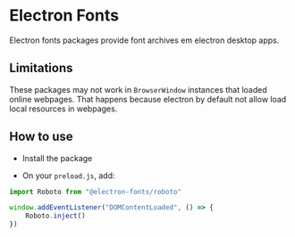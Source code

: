 # Electron Fonts

Electron fonts packages provide font archives em electron desktop apps.

## Limitations

These packages may not work in `BrowserWindow` instances that loaded online webpages. That happens because electron by default not allow load local resources in webpages.

## How to use

* Install the package

* On your `preload.js`, add:

```ts
import Roboto from "@electron-fonts/roboto"

window.addEventListener("DOMContentLoaded", () => {
    Roboto.inject()
})
```
